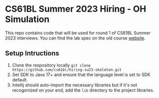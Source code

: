 # CS61BL Summer 2023 Hiring - OH Simulation 

This repo contains code that will be used for round 1 of CS61BL Summer 2023 interviews. You can find the lab spec on the old course [website](https://cs61bl.org/su22/labs/lab20/).

## Setup Intructions

1. Clone the respository locally `git clone https://github.com/cs61bl/hiring-su23-skeleton.git`
1. Set SDK to Java 17+ and ensure that the language level is set to SDK default. 
1. Intellij should auto-import the necessary libraries but if it's not recogonized on your end, add the `lib` directory to the project libraries. 

